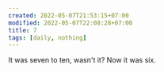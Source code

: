 ```yaml
---
created: 2022-05-07T21:53:15+07:00
modified: 2022-05-07T22:08:28+07:00
title: 7
tags: [daily, nothing]
---
```


It was seven to ten, wasn't it? Now it was six.
